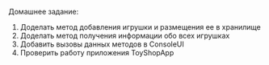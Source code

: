 Домашнее задание:
1. Доделать метод добавления игрушки и размещения ее в хранилище
2. Доделать метод получения информации обо всех игрушках
3. Добавить вызовы данных методов в ConsoleUI
4. Проверить работу приложения ToyShopApp